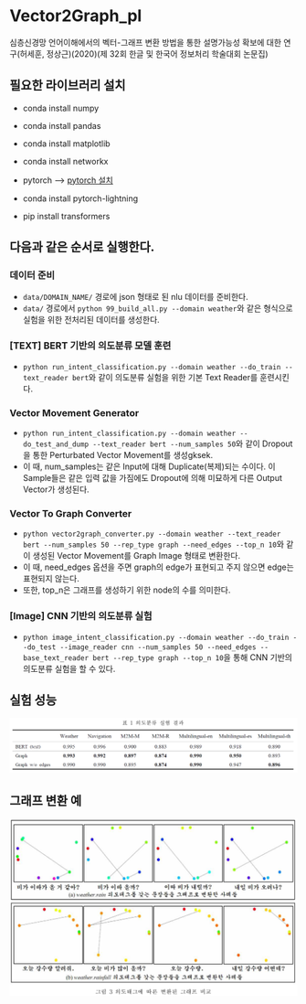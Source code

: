 # Vector2Graph_pl
심층신경망 언어이해에서의 벡터-그래프 변환 방법을 통한 설명가능성 확보에 대한 연구(허세훈, 정상근)(2020)(제 32회 한글 및 한국어 정보처리 학술대회 논문집)

## 필요한 라이브러리 설치
* conda install numpy
* conda install pandas
* conda install matplotlib
* conda install networkx

* pytorch --> [pytorch 설치](https://pytorch.org/get-started/locally/)
* conda install pytorch-lightning
* pip install transformers

## 다음과 같은 순서로 실행한다.
### 데이터 준비
* `data/DOMAIN_NAME/` 경로에 json 형태로 된 nlu 데이터를 준비한다.
* `data/` 경로에서 `python 99_build_all.py --domain weather`와 같은 형식으로 실험을 위한 전처리된 데이터를 생성한다.

### [TEXT] BERT 기반의 의도분류 모델 훈련
* `python run_intent_classification.py --domain weather --do_train --text_reader bert`와 같이 의도분류 실험을 위한 기본 Text Reader를 훈련시킨다.

### Vector Movement Generator
* `python run_intent_classification.py --domain weather --do_test_and_dump --text_reader bert --num_samples 50`와 같이 Dropout을 통한 Perturbated Vector Movement를 생성gksek.
* 이 때, num_samples는 같은 Input에 대해 Duplicate(복제)되는 수이다. 이 Sample들은 같은 입력 값을 가짐에도 Dropout에 의해 미묘하게 다른 Output Vector가 생성된다.

### Vector To Graph Converter
* `python vector2graph_converter.py --domain weather --text_reader bert --num_samples 50 --rep_type graph --need_edges --top_n 10`와 같이 생성된 Vector Movement를 Graph Image 형태로 변환한다.
* 이 때, need_edges 옵션을 주면 graph의 edge가 표현되고 주지 않으면 edge는 표현되지 않는다.
* 또한, top_n은 그래프를 생성하기 위한 node의 수를 의미한다.

### [Image] CNN 기반의 의도분류 실험
* `python image_intent_classification.py --domain weather --do_train --do_test --image_reader cnn --num_samples 50 --need_edges --base_text_reader bert --rep_type graph --top_n 10`을 통해 CNN 기반의 의도분류 실험을 할 수 있다.

## 실험 성능
![fig1 : 실험성능](figs/experiment_result.PNG)

## 그래프 변환 예
![fig2 : 그래프 변환 예](figs/compare_graph_image.PNG)